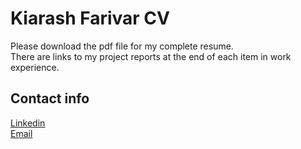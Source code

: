 # Kiarash Farivar CV
Please download the pdf file for my complete resume.  
There are links to my project reports at the end of each item in work experience. 

## Contact info
[Linkedin](https://www.linkedin.com/in/kiarash-farivar-7048951b8/)  
[Email](mailto:kiarash.farivar@gmail.com)
